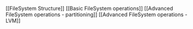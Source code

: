 [[FileSystem Structure]]
[[Basic FileSystem operations]]
[[Advanced FileSystem operations - partitioning]]
[[Advanced FileSystem operations - LVM]]

